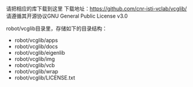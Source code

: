请把相应的库下载到这里
下载地址：https://github.com/cnr-isti-vclab/vcglib/
请遵循其开源协议GNU General Public License v3.0

robot/vcglib目录里，存储如下的目录结构：
* robot/vcglib/apps
* robot/vcglib/docs
* robot/vcglib/eigenlib
* robot/vcglib/img
* robot/vcglib/vcb
* robot/vcglib/wrap
* robot/vcglib/LICENSE.txt
